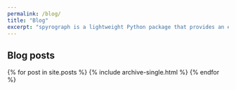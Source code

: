 ```yaml
---
permalink: /blog/
title: "Blog"
excerpt: "spyrograph is a lightweight Python package that provides an expressive and flexible set of tools for drawing beautiful mathematically driven art"
---
```


<h2> Blog posts </h2>

{% for post in site.posts %}
  {% include archive-single.html %}
{% endfor %}
